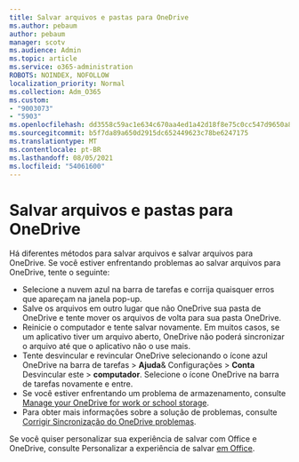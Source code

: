 ```yaml
---
title: Salvar arquivos e pastas para OneDrive
ms.author: pebaum
author: pebaum
manager: scotv
ms.audience: Admin
ms.topic: article
ms.service: o365-administration
ROBOTS: NOINDEX, NOFOLLOW
localization_priority: Normal
ms.collection: Adm_O365
ms.custom:
- "9003073"
- "5903"
ms.openlocfilehash: dd3558c59ac1e634c670aa4ed1a42d18f8e75c0cc547d9650a84c918b77e056c
ms.sourcegitcommit: b5f7da89a650d2915dc652449623c78be6247175
ms.translationtype: MT
ms.contentlocale: pt-BR
ms.lasthandoff: 08/05/2021
ms.locfileid: "54061600"
---
```

# <a name="saving-files-and-folders-to-onedrive"></a>Salvar arquivos e pastas para OneDrive

Há diferentes métodos para salvar arquivos e salvar arquivos para OneDrive. Se você estiver enfrentando problemas ao salvar arquivos para OneDrive, tente o seguinte:

- Selecione a nuvem azul na barra de tarefas e corrija quaisquer erros que apareçam na janela pop-up.
- Salve os arquivos em outro lugar que não OneDrive sua pasta de OneDrive e tente mover os arquivos de volta para sua pasta OneDrive.
- Reinicie o computador e tente salvar novamente. Em muitos casos, se um aplicativo tiver um arquivo aberto, OneDrive não poderá sincronizar o arquivo até que o aplicativo não o use mais.    
- Tente desvincular e revincular OneDrive selecionando o ícone azul OneDrive na barra de tarefas > **Ajuda**& Configurações  >  **Conta** Desvincular este  >  **computador**. Selecione o ícone OneDrive na barra de tarefas novamente e entre.
- Se você estiver enfrentando um problema de armazenamento, consulte [Manage your OneDrive for work or school storage](https://support.microsoft.com/office/manage-your-onedrive-for-work-or-school-storage-31519161-059c-4764-b6f8-f5cd29f7fe68).
- Para obter mais informações sobre a solução de problemas, consulte [Corrigir Sincronização do OneDrive problemas](https://docs.microsoft.com/alchemyinsights/fix-onedrive-sync-issues).  

Se você quiser personalizar sua experiência de salvar com Office e OneDrive, consulte Personalizar a experiência de salvar [em Office](https://support.microsoft.com/office/customize-the-save-experience-in-office-786200a7-f5f2-4d26-a3ae-b78c60dd5d3b).

